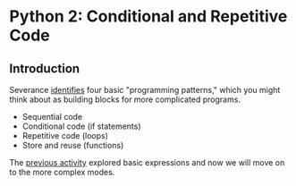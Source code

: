 # Python 2: Conditional and Repetitive Code

## Introduction
Severance [identifies](https://www.py4e.com/html3/14-objects) four basic "programming patterns," which you might think about as building blocks for more complicated programs. 

* Sequential code
* Conditional code (if statements)
* Repetitive code (loops)
* Store and reuse (functions)

The [previous activity](py-01-variables.md) explored basic expressions and now we will move on to the more complex modes.
